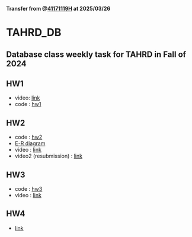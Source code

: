 **Transfer from @[41171119H](https://github.com/41171119H) at 2025/03/26**

# TAHRD_DB
Database class weekly task  for TAHRD in Fall of 2024
---
## HW1 
  - video: [link](https://drive.google.com/file/d/1sx7xNMk7lqUHOacjIKc8ry5LaeuOaBTX/view?usp=drive_link)
  - code : [hw1](https://github.com/41171119H/TAHRD_DB/tree/main/flask_projects/hw1)
## HW2
  - code : [hw2](https://github.com/41171119H/TAHRD_DB/tree/main/flask_projects/hw2)
  - [E-R diagram](https://github.com/41171119H/TAHRD_DB/blob/main/flask_projects/hw2/e-r%20Dia.jpg)
  - video : [link](https://drive.google.com/file/d/1IqsBkGtdyNQ8b0Us8umaBNAWnE1_s_AP/view?usp=sharing)
  - video2 (resubmission) : [link](https://drive.google.com/file/d/1WzezNkcifa_vs9r-kZxExKUdVkyBLgXY/view?usp=sharing)
## HW3
  - code : [hw3](https://github.com/41171119H/TAHRD_DB/tree/main/hw3)
  - video : [link](https://drive.google.com/file/d/1Z_1TU1ALjM4g8GoLtZwr9AnsnINrfNfH/view?usp=sharing)
## HW4
  - [link](https://drive.google.com/file/d/1p0dCLdwd5hWsu-r7bnm_3dJhFCtLpEFe/view?usp=sharing)
